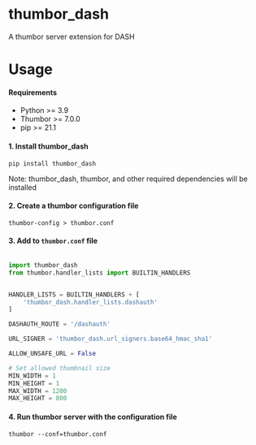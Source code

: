 # thumbor_dash
A thumbor server extension for DASH


# Usage

#### Requirements
- Python >= 3.9
- Thumbor >= 7.0.0
- pip >= 21.1

#### 1. Install thumbor_dash
`pip install thumbor_dash`

Note: thumbor_dash, thumbor, and other required dependencies will be installed

#### 2. Create a thumbor configuration file
  `thumbor-config > thumbor.conf`

#### 3. Add to `thumbor.conf` file

```python

import thumbor_dash
from thumbor.handler_lists import BUILTIN_HANDLERS


HANDLER_LISTS = BUILTIN_HANDLERS + [
    'thumbor_dash.handler_lists.dashauth'
]

DASHAUTH_ROUTE = '/dashauth'

URL_SIGNER = 'thumbor_dash.url_signers.base64_hmac_sha1'

ALLOW_UNSAFE_URL = False 

# Set allowed thumbnail size
MIN_WIDTH = 1 
MIN_HEIGHT = 1
MAX_WIDTH = 1200
MAX_HEIGHT = 800
```

#### 4. Run thumbor server with the configuration file
  `thumbor --conf=thumbor.conf`